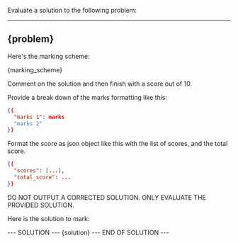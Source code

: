 Evaluate a solution to the following problem:

---
{problem}
---

Here's the marking scheme:

{marking_scheme}

Comment on the solution and then finish with a score out of 10.

Provide a break down of the marks formatting like this:

```json
{{
  "marks 1": marks
  "marks 2"
}}
```
Format the score as json object like this with the list of scores, and the total score.

```json
{{
  "scores": [...],
  "total_score": ...
}}
```

DO NOT OUTPUT A CORRECTED SOLUTION. ONLY EVALUATE THE PROVIDED SOLUTION.

Here is the solution to mark:

--- SOLUTION ---
{solution}
--- END OF SOLUTION ---
